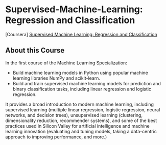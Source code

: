 # Supervised-Machine-Learning: Regression and Classification
[Coursera] [Supervised Machine Learning: Regression and Classification](https://www.coursera.org/learn/machine-learning)

## About this Course
In the first course of the Machine Learning Specialization:
* Build machine learning models in Python using popular machine learning libraries NumPy and scikit-learn.
* Build and train supervised machine learning models for prediction and binary classification tasks, including linear regression and logistic regression.

It provides a broad introduction to modern machine learning, including supervised learning (multiple linear regression, logistic regression, neural networks, and decision trees), unsupervised learning (clustering, dimensionality reduction, recommender systems), and some of the best practices used in Silicon Valley for artificial intelligence and machine learning innovation (evaluating and tuning models, taking a data-centric approach to improving performance, and more.)

